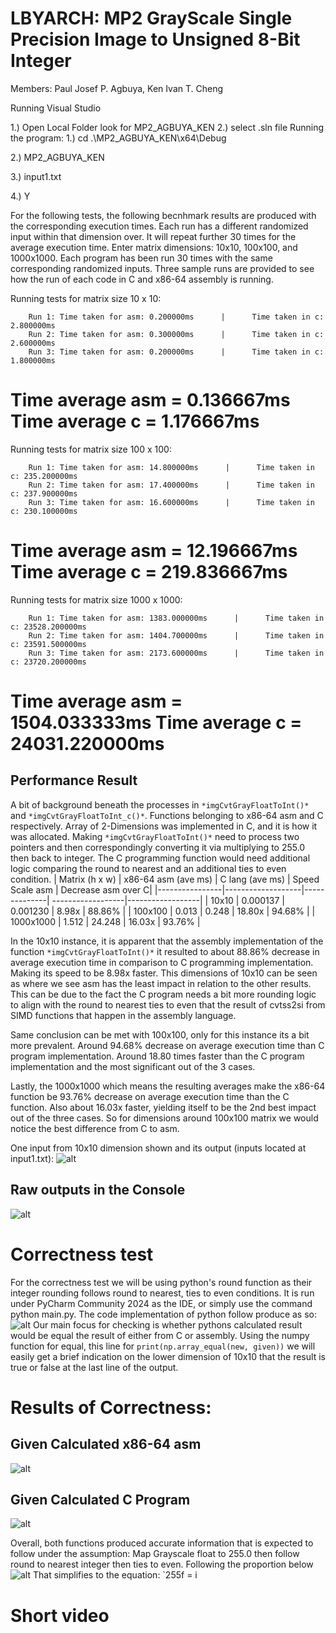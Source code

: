 # LBYARCH: MP2 GrayScale Single Precision Image to Unsigned 8-Bit Integer

Members:
Paul Josef P. Agbuya,
Ken Ivan T. Cheng

Running Visual Studio

1.) Open Local Folder look for MP2_AGBUYA_KEN
2.) select .sln file
Running the program:
1.) cd .\MP2_AGBUYA_KEN\x64\Debug

2.) MP2_AGBUYA_KEN

3.) input1.txt

4.) Y


For the following tests, the following becnhmark results are produced with the corresponding execution times. Each run has a different randomized input within that dimension over. It will repeat further 30 times for the average execution time. 
Enter matrix dimensions: 10x10, 100x100, and 1000x1000. Each program has been run 30 times with the same corresponding randomized inputs. Three sample runs are provided to see how the run of each code in C and x86-64 assembly is running.

Running tests for matrix size 10 x 10:

        Run 1: Time taken for asm: 0.200000ms      |      Time taken in c: 2.800000ms
        Run 2: Time taken for asm: 0.300000ms      |      Time taken in c: 2.600000ms
        Run 3: Time taken for asm: 0.200000ms      |      Time taken in c: 1.800000ms

Time average asm = 0.136667ms
Time average c = 1.176667ms
===========================

Running tests for matrix size 100 x 100:

        Run 1: Time taken for asm: 14.800000ms      |      Time taken in c: 235.200000ms
        Run 2: Time taken for asm: 17.400000ms      |      Time taken in c: 237.900000ms
        Run 3: Time taken for asm: 16.600000ms      |      Time taken in c: 230.100000ms

Time average asm = 12.196667ms
Time average c = 219.836667ms
===========================

Running tests for matrix size 1000 x 1000:

        Run 1: Time taken for asm: 1383.000000ms      |      Time taken in c: 23528.200000ms
        Run 2: Time taken for asm: 1404.700000ms      |      Time taken in c: 23591.500000ms
        Run 3: Time taken for asm: 2173.600000ms      |      Time taken in c: 23720.200000ms

Time average asm = 1504.033333ms
Time average c = 24031.220000ms
===========================

## Performance Result
A bit of background beneath the processes in ``*imgCvtGrayFloatToInt()*`` and ``*imgCvtGrayFloatToInt_c()*``. Functions belonging to x86-64 asm and C respectively. Array of 2-Dimensions was implemented in C, and it is how it was allocated. Making ``*imgCvtGrayFloatToInt()*`` need to process two pointers and then correspondingly converting it via multiplying to 255.0 then back to integer. The C programming function would need additional logic comparing the round to nearest and an additional ties to even condition.
| Matrix (h x w) | x86-64 asm   (ave ms) | C lang (ave ms)  | Speed Scale asm  | Decrease asm over C|
|----------------|-------------------|--------------| ------------------|------------------|
| 10x10          | 0.000137	     | 0.001230	    | 8.98x		| 88.86%		|
| 100x100        | 0.013     | 0.248    | 18.80x		| 94.68%	|
| 1000x1000      | 1.512     | 24.248     | 16.03x		| 93.76%		|



In the 10x10 instance, it is apparent that the assembly implementation of the function ``*imgCvtGrayFloatToInt()*`` it resulted to about 88.86% decrease in average execution time in comparison to C programming implementation. Making its speed to be 8.98x faster. This dimensions of 10x10 can be seen as where we see asm has the least impact in relation to the other results. This can be due to the fact the C program needs a bit more rounding logic to align with the round to nearest ties to even that the result of cvtss2si from SIMD functions that happen in the assembly language.

Same conclusion can be met with 100x100, only for this instance its a bit more prevalent. Around 94.68% decrease on average execution time than C program implementation. Around 18.80 times faster than the C program implementation and the most significant out of the 3 cases.

Lastly, the 1000x1000 which means the resulting averages make the x86-64 function be 93.76% decrease on average execution time than the C function. Also about 16.03x faster, yielding itself to be the 2nd best impact out of the three cases. So for dimensions around 100x100 matrix we would notice the best difference from C to asm.


One input from 10x10 dimension shown and its output (inputs located at input1.txt):
![alt](./pics/1.png)


## Raw outputs in the Console
![alt](./pics/20241202000509.png)




# Correctness test

For the correctness test we will be using python's round function as their integer rounding follows round to nearest, ties to even conditions. It is run under PyCharm Community 2024 as the IDE, or simply use the command python main.py. The code implementation of python follow produce as so:
![alt](./pics/20241202005119.png)
Our main focus for checking is whether pythons calculated result would be equal the result of either from C or assembly. Using the numpy function for equal, this line for `print(np.array_equal(new, given))` we will easily get a brief indication on the lower dimension of 10x10 that the result is true or false at the last line of the output.

# Results of Correctness:

## Given Calculated x86-64 asm
![alt](./pics/20241202001234.png)


## Given Calculated C Program
![alt](./pics/20241202001318.png)

Overall, both functions produced accurate information that is expected to follow under the assumption: Map Grayscale float to 255.0 then follow round to nearest integer then ties to even. Following the proportion below
![alt](./pics/20241202003630.png)
That simplifies to the equation:  `255f = i


# Short video
